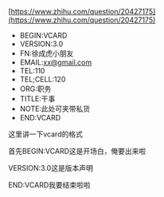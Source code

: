 [https://www.zhihu.com/question/20427175](https://www.zhihu.com/question/20427175)


-  BEGIN:VCARD
- VERSION:3.0
- FN:徐成虎小朋友
- EMAIL:xx@gmail.com
- TEL:110
- TEL;CELL:120
- ORG:职务
- TITLE:干事
- NOTE:此处可夹带私货
- END:VCARD


这里讲一下vcard的格式

首先BEGIN:VCARD这是开场白，俺要出来啦

VERSION:3.0这是版本声明

END:VCARD我要结束啦啦

